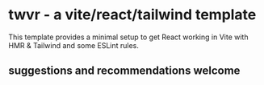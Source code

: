 # twvr - a vite/react/tailwind template

This template provides a minimal setup to get React working in Vite with HMR & Tailwind and some ESLint rules.

## suggestions and recommendations welcome
